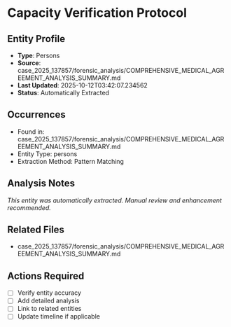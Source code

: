# Capacity Verification Protocol

## Entity Profile
- **Type**: Persons
- **Source**: case_2025_137857/forensic_analysis/COMPREHENSIVE_MEDICAL_AGREEMENT_ANALYSIS_SUMMARY.md
- **Last Updated**: 2025-10-12T03:42:07.234562
- **Status**: Automatically Extracted

## Occurrences
- Found in: case_2025_137857/forensic_analysis/COMPREHENSIVE_MEDICAL_AGREEMENT_ANALYSIS_SUMMARY.md
- Entity Type: persons
- Extraction Method: Pattern Matching

## Analysis Notes
*This entity was automatically extracted. Manual review and enhancement recommended.*

## Related Files
- case_2025_137857/forensic_analysis/COMPREHENSIVE_MEDICAL_AGREEMENT_ANALYSIS_SUMMARY.md

## Actions Required
- [ ] Verify entity accuracy
- [ ] Add detailed analysis
- [ ] Link to related entities
- [ ] Update timeline if applicable
